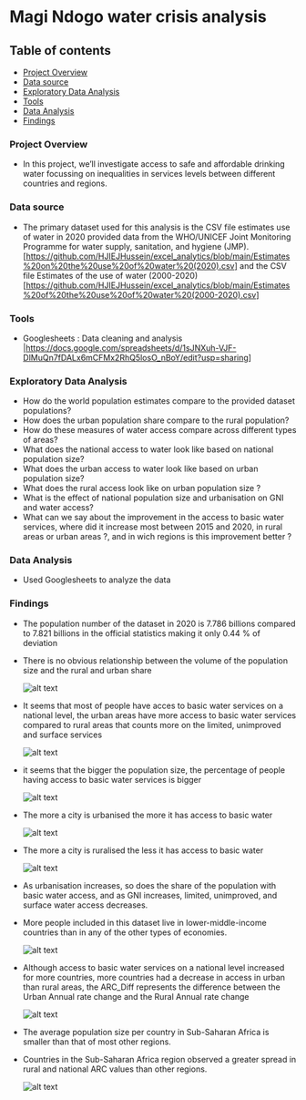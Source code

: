 # Magi Ndogo water crisis analysis

## Table of contents

- [Project Overview](#project-overview)
- [Data source](#data-source)
- [Exploratory Data Analysis](#exploratory-data-analysis)
- [Tools](#tools)
- [Data Analysis](#data-analysis)
- [Findings](#findings)

### Project Overview

- In this project, we’ll investigate access to safe and affordable drinking water focussing on inequalities in services levels between different countries and regions.

### Data source 

- The primary dataset used for this analysis is the CSV file estimates use of water in 2020 provided data from the WHO/UNICEF Joint Monitoring Programme for water supply, sanitation, and hygiene (JMP). 
[https://github.com/HJIEJHussein/excel_analytics/blob/main/Estimates%20on%20the%20use%20of%20water%20(2020).csv] and the CSV file Estimates of the use of water (2000-2020) [https://github.com/HJIEJHussein/excel_analytics/blob/main/Estimates%20of%20the%20use%20of%20water%20(2000-2020).csv]

### Tools

- Googlesheets : Data cleaning and analysis |https://docs.google.com/spreadsheets/d/1sJNXuh-VJF-DlMuQn7fDALx6mCFMx2RhQ5losO_nBoY/edit?usp=sharing]

### Exploratory Data Analysis

- How do the world population estimates compare to the provided dataset populations?
- How does the urban population share compare to the rural population?
- How do these measures of water access compare across different types of areas?
- What does the national access to water look like based on national population size?
- What does the urban access to water look like based on urban population size?
- What does the rural access look like  on urban population size ?
- What is the effect of national population size and urbanisation on GNI and water access?
- What can we say about the improvement in the access to basic water services, where did it increase most between 2015 and 2020, in rural areas or urban areas ?,
  and in wich regions is this improvement better ?

### Data Analysis

- Used Googlesheets to analyze the data

### Findings

-  The population number of the dataset in 2020 is 7.786 billions compared to 7.821 billions in the official statistics making it only 0.44 % of deviation
-  There is no obvious relationship between the volume of the population size and the rural and urban share
  
   ![alt text](https://github.com/HJIEJHussein/excel_analytics/blob/main/National%20population%20VS%20Urban%20and%20rural%20share.png)
   
-  It seems that most of people have acces to basic water services on a national level, the urban areas have more access to basic water services compared to rural areas that counts more on the limited, unimproved 
   and surface services
  
   ![alt text](https://github.com/HJIEJHussein/excel_analytics/blob/main/Access%20to%20water%20distribution%20on%20a%20national%2C%20urban%20and%20rural%20level.png)
   
-  it seems that the bigger the population size, the percentage of people having access to basic water services is bigger 
  
   ![alt text](https://github.com/HJIEJHussein/excel_analytics/blob/main/access%20to%20water%20distribution%20based%20on%20the%20national%20population%20size.png)

-  The more a city is urbanised the more it has access to basic water

   ![alt text](https://github.com/HJIEJHussein/excel_analytics/blob/main/Access%20to%20water%20service%20based%20on%20the%20urban%20population%20share.png)

-  The more a city is ruralised the less it has access to basic water
   
   ![alt text](https://github.com/HJIEJHussein/excel_analytics/blob/main/Rural%20share%20Vs%20Access%20to%20water%20services.png)
   
-  As urbanisation increases, so does the share of the population with basic water access, and as GNI increases, limited, unimproved, and surface water access decreases.
-  More people included in this dataset live in lower-middle-income countries than in any of the other types of economies.
  
   ![alt text](https://github.com/HJIEJHussein/excel_analytics/blob/main/GNI%20vs%20Urbanisation%20VS%20Population%20size.png)

-  Although access to basic water services on a national level increased for more countries, more countries had a decrease in access in urban than rural areas, the ARC_Diff
   represents the difference between the Urban Annual rate change and the Rural Annual rate change

   ![alt text](https://github.com/HJIEJHussein/excel_analytics/blob/main/GNI%20vs%20Urbanisation%20VS%20Population%20size.png)
   

-  The average population size per country in Sub-Saharan Africa is smaller than that of most other regions.
-  Countries in the Sub-Saharan Africa region observed a greater spread in rural and national ARC values than other regions.

   ![alt text](https://github.com/HJIEJHussein/excel_analytics/blob/main/GNI%20vs%20Urbanisation%20VS%20Population%20size.png)
   

   


